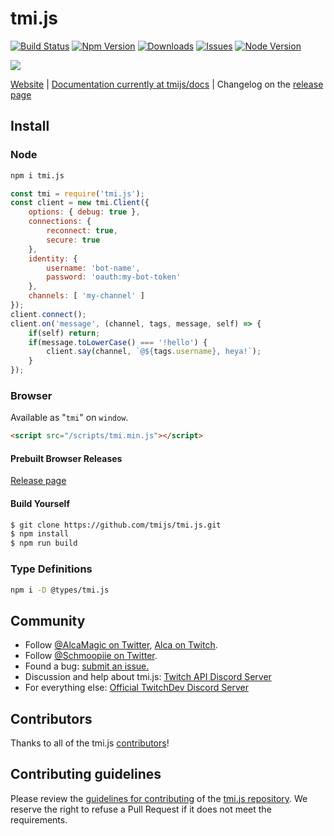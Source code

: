 # tmi.js

[![Build Status](https://secure.travis-ci.org/tmijs/tmi.js.png?branch=master)](https://travis-ci.org/tmijs/tmi.js)
[![Npm Version](https://img.shields.io/npm/v/tmi.js.svg?style=flat)](https://www.npmjs.org/package/tmi.js)
[![Downloads](https://img.shields.io/npm/dm/tmi.js.svg?style=flat)](https://www.npmjs.org/package/tmi.js)
[![Issues](https://img.shields.io/github/issues/tmijs/tmi.js.svg?style=flat)](https://github.com/tmijs/tmi.js/issues)
[![Node Version](https://img.shields.io/node/v/tmi.js.svg?style=flat)](https://www.npmjs.org/package/tmi.js)

![](https://i.imgur.com/r1N7y1c.png)

[Website](https://tmijs.com/) |
[Documentation currently at tmijs/docs](https://github.com/tmijs/docs/tree/gh-pages/_posts) |
Changelog on the [release page](https://github.com/tmijs/tmi.js/releases)

## Install

### Node

```bash
npm i tmi.js
```

```js
const tmi = require('tmi.js');
const client = new tmi.Client({
	options: { debug: true },
	connections: {
		reconnect: true,
		secure: true
	},
	identity: {
		username: 'bot-name',
		password: 'oauth:my-bot-token'
	},
	channels: [ 'my-channel' ]
});
client.connect();
client.on('message', (channel, tags, message, self) => {
	if(self) return;
	if(message.toLowerCase() === '!hello') {
		client.say(channel, `@${tags.username}, heya!`);
	}
});
```

### Browser

Available as "`tmi`" on `window`.

```html
<script src="/scripts/tmi.min.js"></script>
```

#### Prebuilt Browser Releases

[Release page](https://github.com/tmijs/tmi.js/releases)

#### Build Yourself

```bash
$ git clone https://github.com/tmijs/tmi.js.git
$ npm install
$ npm run build
```

### Type Definitions

```bash
npm i -D @types/tmi.js
```

## Community

- Follow [@AlcaMagic on Twitter](https://twitter.com/AlcaMagic), [Alca on Twitch](https://www.twitch.tv/alca).
- Follow [@Schmoopiie on Twitter](https://twitter.com/Schmoopiie).
- Found a bug: [submit an issue.](https://github.com/tmijs/tmi.js/issues/new)
- Discussion and help about tmi.js: [Twitch API Discord Server](https://discord.gg/8NXaEyV)
- For everything else: [Official TwitchDev Discord Server](https://link.twitch.tv/devchat)

## Contributors

Thanks to all of the tmi.js [contributors](https://github.com/tmijs/tmi.js/graphs/contributors)!

## Contributing guidelines

Please review the [guidelines for contributing](https://github.com/tmijs/tmi.js/blob/master/CONTRIBUTING.md) of the [tmi.js repository](https://github.com/tmijs/tmi.js). We reserve the right to refuse a Pull Request if it does not meet the requirements.
